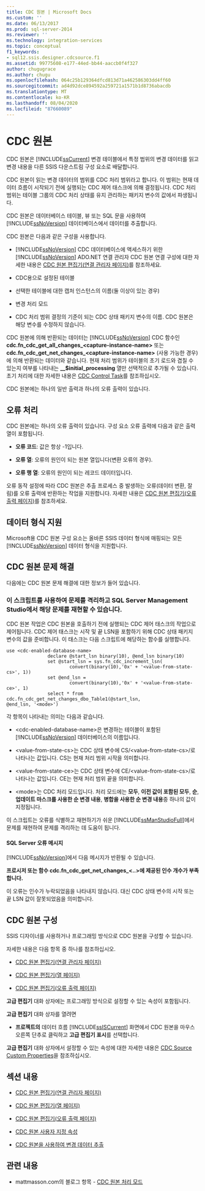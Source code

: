 ```yaml
---
title: CDC 원본 | Microsoft Docs
ms.custom: ''
ms.date: 06/13/2017
ms.prod: sql-server-2014
ms.reviewer: ''
ms.technology: integration-services
ms.topic: conceptual
f1_keywords:
- sql12.ssis.designer.cdcsource.f1
ms.assetid: 99775608-e177-44ed-bb44-aaccb0f4f327
author: chugugrace
ms.author: chugu
ms.openlocfilehash: 064c25b129364dfcd813d71a462586303dd4ff60
ms.sourcegitcommit: ad4d92dce894592a259721a1571b1d8736abacdb
ms.translationtype: MT
ms.contentlocale: ko-KR
ms.lasthandoff: 08/04/2020
ms.locfileid: "87660089"
---
```

# <a name="cdc-source"></a>CDC 원본
  CDC 원본은 [!INCLUDE[ssCurrent](../../includes/sscurrent-md.md)] 변경 테이블에서 특정 범위의 변경 데이터를 읽고 변경 내용을 다른 SSIS 다운스트림 구성 요소로 배달합니다.  
  
 CDC 원본이 읽는 변경 데이터의 범위를 CDC 처리 범위라고 합니다. 이 범위는 현재 데이터 흐름이 시작되기 전에 실행되는 CDC 제어 태스크에 의해 결정됩니다. CDC 처리 범위는 테이블 그룹의 CDC 처리 상태를 유지 관리하는 패키지 변수의 값에서 파생됩니다.  
  
 CDC 원본은 데이터베이스 테이블, 뷰 또는 SQL 문을 사용하여 [!INCLUDE[ssNoVersion](../../includes/ssnoversion-md.md)] 데이터베이스에서 데이터를 추출합니다.  
  
 CDC 원본은 다음과 같은 구성을 사용합니다.  
  
-   [!INCLUDE[ssNoVersion](../../includes/ssnoversion-md.md)] CDC 데이터베이스에 액세스하기 위한 [!INCLUDE[ssNoVersion](../../includes/ssnoversion-md.md)] ADO.NET 연결 관리자 CDC 원본 연결 구성에 대한 자세한 내용은 [CDC 원본 편집기&#40;연결 관리자 페이지&#41;](../cdc-source-editor-connection-manager-page.md)를 참조하세요.  
  
-   CDC용으로 설정된 테이블  
  
-   선택한 테이블에 대한 캡처 인스턴스의 이름(둘 이상이 있는 경우)  
  
-   변경 처리 모드  
  
-   CDC 처리 범위 결정의 기준이 되는 CDC 상태 패키지 변수의 이름. CDC 원본은 해당 변수를 수정하지 않습니다.  
  
 CDC 원본에 의해 반환되는 데이터는 [!INCLUDE[ssNoVersion](../../includes/ssnoversion-md.md)] CDC 함수인 **cdc.fn_cdc_get_all_changes_\<capture-instance-name>** 또는 **cdc.fn_cdc_get_net_changes_\<capture-instance-name>** (사용 가능한 경우)에 의해 반환되는 데이터와 같습니다. 현재 처리 범위가 테이블의 초기 로드와 겹칠 수 있는지 여부를 나타내는 **__$initial_processing** 열만 선택적으로 추가될 수 있습니다. 초기 처리에 대한 자세한 내용은 [CDC Control Task](../control-flow/cdc-control-task.md)를 참조하십시오.  
  
 CDC 원본에는 하나의 일반 출력과 하나의 오류 출력이 있습니다.  
  
## <a name="error-handling"></a>오류 처리  
 CDC 원본에는 하나의 오류 출력이 있습니다. 구성 요소 오류 출력에 다음과 같은 출력 열이 포함됩니다.  
  
-   **오류 코드**: 값은 항상 -1입니다.  
  
-   **오류 열**: 오류의 원인이 되는 원본 열입니다(변환 오류의 경우).  
  
-   **오류 행 열**: 오류의 원인이 되는 레코드 데이터입니다.  
  
 오류 동작 설정에 따라 CDC 원본은 추출 프로세스 중 발생하는 오류(데이터 변환, 잘림)를 오류 출력에 반환하는 작업을 지원합니다. 자세한 내용은 [CDC 원본 편집기&#40;오류 출력 페이지&#41;](../cdc-source-editor-error-output-page.md)를 참조하세요.  
  
## <a name="data-type-support"></a>데이터 형식 지원  
 Microsoft용 CDC 원본 구성 요소는 올바른 SSIS 데이터 형식에 매핑되는 모든 [!INCLUDE[ssNoVersion](../../includes/ssnoversion-md.md)] 데이터 형식을 지원합니다.  
  
## <a name="troubleshooting-the-cdc-source"></a>CDC 원본 문제 해결  
 다음에는 CDC 원본 문제 해결에 대한 정보가 들어 있습니다.  
  
### <a name="use-this-script-to-isolate-problems-and-reproduce-them-in-sql-server-management-studio"></a>이 스크립트를 사용하여 문제를 격리하고 SQL Server Management Studio에서 해당 문제를 재현할 수 있습니다.  
 CDC 원본 작업은 CDC 원본을 호출하기 전에 실행되는 CDC 제어 태스크의 작업으로 제어됩니다. CDC 제어 태스크는 시작 및 끝 LSN을 포함하기 위해 CDC 상태 패키지 변수의 값을 준비합니다. 이 태스크는 다음 스크립트에 해당하는 함수를 실행합니다.  
  
```  
use <cdc-enabled-database-name>  
               declare @start_lsn binary(10), @end_lsn binary(10)  
               set @start_lsn = sys.fn_cdc_increment_lsn(  
                       convert(binary(10),'0x' + '<value-from-state-cs>', 1))  
               set @end_lsn =   
                       convert(binary(10),'0x' + '<value-from-state-ce>', 1)  
               select * from cdc.fn_cdc_get_net_changes_dbo_Table1(@start_lsn,  
@end_lsn, '<mode>')  
```  
  
 각 항목이 나타내는 의미는 다음과 같습니다.  
  
-   \<cdc-enabled-database-name>은 변경하는 테이블이 포함된 [!INCLUDE[ssNoVersion](../../includes/ssnoversion-md.md)] 데이터베이스의 이름입니다.  
  
-   \<value-from-state-cs>는 CDC 상태 변수에 CS/\<value-from-state-cs>/로 나타나는 값입니다. CS는 현재 처리 범위 시작을 의미합니다.  
  
-   \<value-from-state-ce>는 CDC 상태 변수에 CE/\<value-from-state-cs>/로 나타나는 값입니다. CE는 현재 처리 범위 끝을 의미합니다.  
  
-   \<mode>는 CDC 처리 모드입니다. 처리 모드에는 **모두**, **이전 값이 포함된 모두**, **순**, **업데이트 마스크를 사용한 순 변경 내용**, **병합을 사용한 순 변경 내용**중 하나의 값이 지정됩니다.  
  
 이 스크립트는 오류를 식별하고 재현하기가 쉬운 [!INCLUDE[ssManStudioFull](../../includes/ssmanstudiofull-md.md)]에서 문제를 재현하여 문제를 격리하는 데 도움이 됩니다.  
  
#### <a name="sql-server-error-message"></a>SQL Server 오류 메시지  
 [!INCLUDE[ssNoVersion](../../includes/ssnoversion-md.md)]에서 다음 메시지가 반환될 수 있습니다.  
  
 **프로시저 또는 함수 cdc.fn_cdc_get_net_changes_\<..>에 제공된 인수 개수가 부족합니다.**  
  
 이 오류는 인수가 누락되었음을 나타내지 않습니다. 대신 CDC 상태 변수의 시작 또는 끝 LSN 값이 잘못되었음을 의미합니다.  
  
## <a name="configuring-the-cdc-source"></a>CDC 원본 구성  
 SSIS 디자이너를 사용하거나 프로그래밍 방식으로 CDC 원본을 구성할 수 있습니다.  
  
 자세한 내용은 다음 항목 중 하나를 참조하십시오.  
  
-   [CDC 원본 편집기&#40;연결 관리자 페이지&#41;](../cdc-source-editor-connection-manager-page.md)  
  
-   [CDC 원본 편집기&#40;열 페이지&#41;](../cdc-source-editor-columns-page.md)  
  
-   [CDC 원본 편집기&#40;오류 출력 페이지&#41;](../cdc-source-editor-error-output-page.md)  
  
 **고급 편집기** 대화 상자에는 프로그래밍 방식으로 설정할 수 있는 속성이 포함됩니다.  
  
 **고급 편집기** 대화 상자를 열려면  
  
-   **프로젝트의** 데이터 흐름 [!INCLUDE[ssISCurrent](../../includes/ssiscurrent-md.md)] 화면에서 CDC 원본을 마우스 오른쪽 단추로 클릭하고 **고급 편집기 표시**를 선택합니다.  
  
 **고급 편집기** 대화 상자에서 설정할 수 있는 속성에 대한 자세한 내용은 [CDC Source Custom Properties](cdc-source-custom-properties.md)을 참조하십시오.  
  
## <a name="in-this-section"></a>섹션 내용  
  
-   [CDC 원본 편집기&#40;연결 관리자 페이지&#41;](../cdc-source-editor-connection-manager-page.md)  
  
-   [CDC 원본 편집기&#40;열 페이지&#41;](../cdc-source-editor-columns-page.md)  
  
-   [CDC 원본 편집기&#40;오류 출력 페이지&#41;](../cdc-source-editor-error-output-page.md)  
  
-   [CDC 원본 사용자 지정 속성](cdc-source-custom-properties.md)  
  
-   [CDC 원본을 사용하여 변경 데이터 추출](cdc-source.md)  
  
## <a name="related-content"></a>관련 내용  
  
-   mattmasson.com의 블로그 항목 - [CDC 원본 처리 모드](https://www.mattmasson.com/2012/01/processing-modes-for-the-cdc-source/)  
  
  
